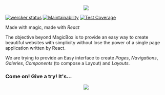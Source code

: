 <div align="center">
  <img src="https://ibb.co/ggzbg7" />
</div>

[![wercker status](https://app.wercker.com/status/6890c84f56414000c05337d48b1c8ac7/s/master "wercker status")](https://app.wercker.com/project/byKey/6890c84f56414000c05337d48b1c8ac7)
[![Maintainability](https://api.codeclimate.com/v1/badges/813cf762d3aa8945e110/maintainability)](https://codeclimate.com/github/clucasalcantara/magicbox-cms/maintainability)
[![Test Coverage](https://api.codeclimate.com/v1/badges/813cf762d3aa8945e110/test_coverage)](https://codeclimate.com/github/clucasalcantara/magicbox-cms/test_coverage)

Made with magic, made with _React_

The objective beyond MagicBox is to provide an easy way to create beautiful websites with simplicity without lose the power of a single page application written by React.

We are trying to provide an Easy interface to create _Pages_, _Navigations_, _Galeries_, _Components_ (to compose a Layout) and _Layouts_.

### Come on! Give a try! It's...

<div align="center">
  <img src="https://media0.giphy.com/media/12NUbkX6p4xOO4/giphy.gif" />
</div>

